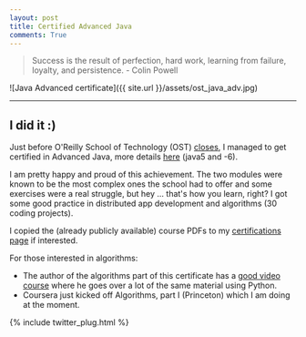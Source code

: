```yaml
---
layout: post
title: Certified Advanced Java
comments: True
---
```


> Success is the result of perfection, hard work, learning from failure, loyalty, and persistence.  - Colin Powell

![Java Advanced certificate]({{ site.url }}/assets/ost_java_adv.jpg)

*** 

## I did it :)

Just before O'Reilly School of Technology (OST) [closes](http://www.oreillyschool.com/), I managed to get certified in Advanced Java, more details [here](http://bobbelderbos.com/certifications) (java5 and -6). 

I am pretty happy and proud of this achievement. The two modules were known to be the most complex ones the school had to offer and some exercises were a real struggle, but hey ... that's how you learn, right? I got some good practice in distributed app development and algorithms (30 coding projects). 

I copied the (already publicly available) course PDFs to my [certifications page](http://bobbelderbos.com/certifications) if interested.

For those interested in algorithms: 
* The author of the algorithms part of this certificate has a [good video course](http://shop.oreilly.com/product/110000667.do) where he goes over a lot of the same material using Python. 
* Coursera just kicked off Algorithms, part I (Princeton) which I am doing at the moment.

{% include twitter_plug.html %}


